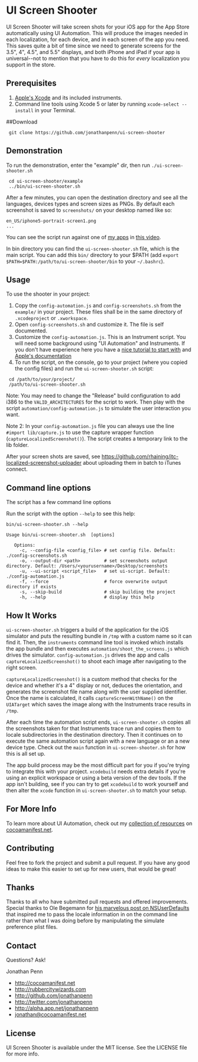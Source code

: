 UI Screen Shooter
=================

UI Screen Shooter will take screen shots for your iOS app for the App Store automatically using UI Automation. This will produce the images needed in each localization, for each device, and in each screen of the app you need. This saves quite a bit of time since we need to generate screens for the 3.5", 4", 4.5", and 5.5" displays, and both iPhone and iPad if your app is universal--not to mention that you have to do this for *every* localization you support in the store.

## Prerequisites

1. [Apple's Xcode](https://developer.apple.com/xcode/") and its included instruments. 
2. Command line tools using Xcode 5 or later by running `xcode-select --install` in your Terminal.

##Download
```
 git clone https://github.com/jonathanpenn/ui-screen-shooter
````


## Demonstration


To run the demonstration, enter the "example" dir, then run `./ui-screen-shooter.sh`
``` 
 cd ui-screen-shooter/example
 ../bin/ui-screen-shooter.sh 
```
After a few minutes, you can open the destination directory and see all the languages, devices types and screen sizes as PNGs. By default each screenshot is saved to `screenshots/` on your desktop named like so:

    en_US/iphone5-portrait-screen1.png
    ...

You can see the script run against one of [my apps](http://readmoreapp.com) in [this video][readmorevid].

  [readmorevid]: http://nl1551.s3.amazonaws.com/cocoamanifest.net/2012/readmore-screenshots.mov



In bin directory you can find the `ui-screen-shooter.sh` file, which is the main script.
You can add this `bin/` directory to your $PATH (add `export $PATH=$PATH:/path/to/ui-screen-shooter/bin` to your `~/.bashrc`). 

## Usage

To use the shooter in your project:

  1. Copy the `config-automation.js` and `config-screenshots.sh` from the `example/` in your project. These files shall be in the same directory of  `.xcodeproject` or `.xworkspace`.
  2. Open `config-screenshots.sh` and customize it. The file is self documented.
  3. Customize the `config-automation.js`. This is an Instrument script. You will need some background using "UI Automation" and Instruments. If you don't have experience here you have a [nice tutorial to start with](http://blog.manbolo.com/2012/04/08/ios-automated-tests-with-uiautomation) and [Apple's documentation](https://developer.apple.com/library/ios/documentation/DeveloperTools/Conceptual/InstrumentsUserGuide/UsingtheAutomationInstrument/UsingtheAutomationInstrument.html)
  4. To run the script, on the console, go to your project (where you copied the config files) and run the `ui-screen-shooter.sh` script:
``` 
 cd /path/to/your/project/
 /path/to/ui-screen-shooter.sh 
``` 

Note: You may need to change the "Release" build configuration to add i386 to the `VALID_ARCHITECTURES` for the script to work. Then play with the script `automation/config-automation.js` to simulate the user interaction you want. 

Note 2: In your `config-automation.js` file you can always use the line `#import lib/capture.js` to use the capture wrapper function (`captureLocalizedScreenshot()`). The script creates a temporary link to the lib folder.

After your screen shots are saved, see https://github.com/rhaining/itc-localized-screenshot-uploader about uploading them in batch to iTunes connect.

## Command line options

The script has a few command line options

Run the script with the option `--help` to see this help:

```
bin/ui-screen-shooter.sh --help

Usage bin/ui-screen-shooter.sh  [options]

   Options:
     -c, --config-file <config_file> # set config file. Default: ./config-screenshots.sh
     -o, --output-dir <path>         # set screenshots output directory. Default: /Users/<yourusername>/Desktop/screenshots
     -u, --ui-script <script_file>   # set ui-script. Default: ./config-automation.js
     -f, --force                     # force overwrite output directory if exists
     -s, --skip-build                # skip building the project
     -h, --help                      # display this help

```


## How It Works

`ui-screen-shooter.sh` triggers a build of the application for the iOS simulator and puts the resulting bundle in `/tmp` with a custom name so it can find it.  Then, the `instruments` command line tool is invoked which installs the app bundle and then executes `automation/shoot_the_screens.js` which drives the simulator. `config-automation.js` drives the app and calls `captureLocalizedScreenshot()` to shoot each image after navigating to the right screen.

`captureLocalizedScreenshot()` is a custom method that checks for the device and whether it's a 4" display or not, deduces the orientation, and generates the screenshot file name along with the user supplied identifier. Once the name is calculated, it calls `captureScreenWithName()` on the `UIATarget` which saves the image along with the Instruments trace results in `/tmp`.

After each time the automation script ends, `ui-screen-shooter.sh` copies all the screenshots taken for that Instruments trace run and copies them to locale subdirectories in the destination directory. Then it continues on to execute the same automation script again with a new language or an a new device type. Check out the `main` function in `ui-screen-shooter.sh` for how this is all set up.

The app build process may be the most difficult part for you if you're trying to integrate this with your project. `xcodebuild` needs extra details if you're using an explicit workspace or using a beta version of the dev tools. If the app isn't building, see if you can try to get `xcodebuild` to work yourself and then alter the `xcode` function in `ui-screen-shooter.sh` to match your setup.

## For More Info

To learn more about UI Automation, check out my [collection of resources][automation] on [cocoamanifest.net](http://cocoamanifest.net).

  [automation]: http://cocoamanifest.net/features/#ui_automation

## Contributing

Feel free to fork the project and submit a pull request. If you have any good ideas to make this easier to set up for new users, that would be great!

## Thanks

Thanks to all who have submitted pull requests and offered improvements. Special thanks to Ole Begemann for [his marvelous post on NSUserDefaults][n] that inspired me to pass the locale information in on the command line rather than what I was doing before by manipulating the simulate preference plist files.

  [n]: http://oleb.net/blog/2014/02/nsuserdefaults-handling-default-values/

## Contact

Questions? Ask!

Jonathan Penn

- http://cocoamanifest.net
- http://rubbercitywizards.com
- http://github.com/jonathanpenn
- http://twitter.com/jonathanpenn
- http://alpha.app.net/jonathanpenn
- jonathan@cocoamanifest.net

## License

UI Screen Shooter is available under the MIT license. See the LICENSE file for more info.

